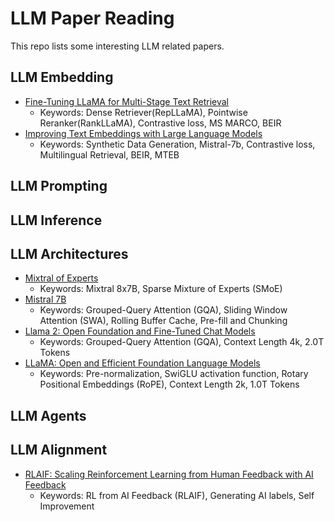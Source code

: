 # LLM Paper Reading
This repo lists some interesting LLM related papers.  

## LLM Embedding
* [Fine-Tuning LLaMA for Multi-Stage Text Retrieval](https://arxiv.org/pdf/2310.08319.pdf)
  * Keywords: Dense Retriever(RepLLaMA), Pointwise Reranker(RankLLaMA), Contrastive loss, MS MARCO, BEIR
* [Improving Text Embeddings with Large Language Models](https://arxiv.org/pdf/2401.00368.pdf)
  * Keywords: Synthetic Data Generation, Mistral-7b, Contrastive loss, Multilingual Retrieval, BEIR, MTEB

## LLM Prompting


## LLM Inference


## LLM Architectures
* [Mixtral of Experts](https://arxiv.org/pdf/2401.04088.pdf)
  * Keywords:  Mixtral 8x7B, Sparse Mixture of Experts (SMoE)
* [Mistral 7B](https://arxiv.org/pdf/2310.06825.pdf)
  * Keywords:  Grouped-Query Attention (GQA), Sliding Window Attention (SWA), Rolling Buffer Cache, Pre-fill and Chunking
* [Llama 2: Open Foundation and Fine-Tuned Chat Models](https://arxiv.org/pdf/2307.09288.pdf)
  * Keywords: Grouped-Query Attention (GQA), Context Length 4k, 2.0T Tokens
* [LLaMA: Open and Efficient Foundation Language Models](https://arxiv.org/pdf/2302.13971.pdf)
  * Keywords: Pre-normalization, SwiGLU activation function, Rotary Positional Embeddings (RoPE), Context Length 2k, 1.0T Tokens


## LLM Agents

## LLM Alignment
* [RLAIF: Scaling Reinforcement Learning from Human Feedback with AI Feedback](https://arxiv.org/pdf/2309.00267.pdf)
  * Keywords: RL from AI Feedback (RLAIF), Generating AI labels, Self Improvement
